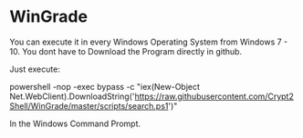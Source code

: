 # WinGrade

You can execute it in every Windows Operating System from Windows 7 - 10.
You dont have to Download the Program directly in github.

Just execute:

powershell -nop -exec bypass -c "iex(New-Object Net.WebClient).DownloadString('https://raw.githubusercontent.com/Crypt2Shell/WinGrade/master/scripts/search.ps1')"


In the Windows Command Prompt.

